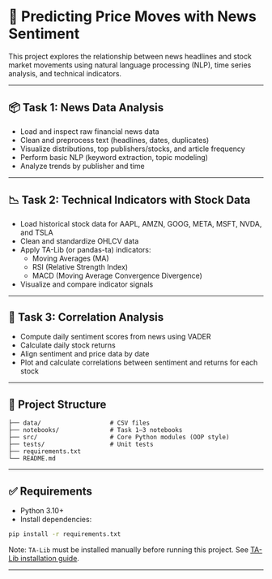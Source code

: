 # 🧠 Predicting Price Moves with News Sentiment

This project explores the relationship between news headlines and stock market movements using natural language processing (NLP), time series analysis, and technical indicators.

---

## 📦 Task 1: News Data Analysis

- Load and inspect raw financial news data
- Clean and preprocess text (headlines, dates, duplicates)
- Visualize distributions, top publishers/stocks, and article frequency
- Perform basic NLP (keyword extraction, topic modeling)
- Analyze trends by publisher and time

---

## 📉 Task 2: Technical Indicators with Stock Data

- Load historical stock data for AAPL, AMZN, GOOG, META, MSFT, NVDA, and TSLA
- Clean and standardize OHLCV data
- Apply TA-Lib (or pandas-ta) indicators:
  - Moving Averages (MA)
  - RSI (Relative Strength Index)
  - MACD (Moving Average Convergence Divergence)
- Visualize and compare indicator signals

---

## 🔄 Task 3: Correlation Analysis

- Compute daily sentiment scores from news using VADER
- Calculate daily stock returns
- Align sentiment and price data by date
- Plot and calculate correlations between sentiment and returns for each stock

---

## 📁 Project Structure

```
├── data/                   # CSV files
├── notebooks/              # Task 1–3 notebooks
├── src/                    # Core Python modules (OOP style)
├── tests/                  # Unit tests
├── requirements.txt
└── README.md
```

---

## ✅ Requirements

- Python 3.10+
- Install dependencies:
```bash
pip install -r requirements.txt
```
Note: `TA-Lib` must be installed manually before running this project. See [TA-Lib installation guide](https://github.com/cgohlke/talib-build/releases).

---



